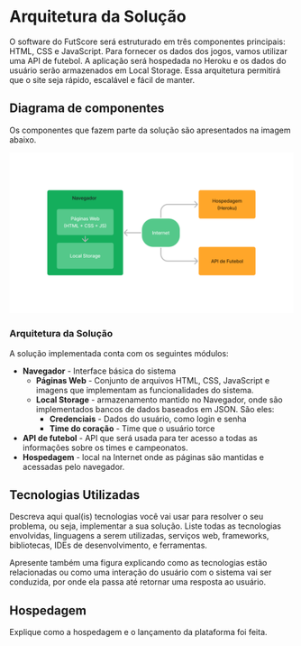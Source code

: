 # Arquitetura da Solução

O software do FutScore será estruturado em três componentes principais: HTML, CSS e JavaScript. Para fornecer os dados dos jogos, vamos utilizar uma API de futebol. A aplicação será hospedada no Heroku e os dados do usuário serão armazenados em Local Storage. Essa arquitetura permitirá que o site seja rápido, escalável e fácil de manter.

## Diagrama de componentes

Os componentes que fazem parte da solução são apresentados na imagem abaixo.

![Diagrama de Componentes](img/diagrama_de_componentes.png)
### Arquitetura da Solução

A solução implementada conta com os seguintes módulos:
- **Navegador** - Interface básica do sistema  
  - **Páginas Web** - Conjunto de arquivos HTML, CSS, JavaScript e imagens que implementam as funcionalidades do sistema.
   - **Local Storage** - armazenamento mantido no Navegador, onde são implementados bancos de dados baseados em JSON. São eles: 
     - **Credenciais** - Dados do usuário, como login e senha
     - **Time do coração** - Time que o usuário torce
 - **API de futebol** - API que será usada para ter acesso a todas as informações sobre os times e campeonatos.
 - **Hospedagem** - local na Internet onde as páginas são mantidas e acessadas pelo navegador. 

## Tecnologias Utilizadas

Descreva aqui qual(is) tecnologias você vai usar para resolver o seu problema, ou seja, implementar a sua solução. Liste todas as tecnologias envolvidas, linguagens a serem utilizadas, serviços web, frameworks, bibliotecas, IDEs de desenvolvimento, e ferramentas.

Apresente também uma figura explicando como as tecnologias estão relacionadas ou como uma interação do usuário com o sistema vai ser conduzida, por onde ela passa até retornar uma resposta ao usuário.


## Hospedagem

Explique como a hospedagem e o lançamento da plataforma foi feita.
